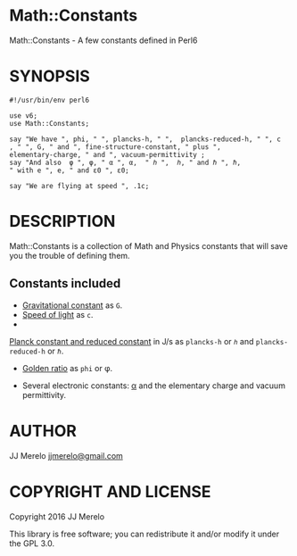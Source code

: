 Math::Constants
====

Math::Constants - A few constants defined in Perl6

SYNOPSIS
========

	#!/usr/bin/env perl6
	
	use v6;
    use Math::Constants;

	say "We have ", phi, " ", plancks-h, " ",  plancks-reduced-h, " ", c
	, " ", G, " and ", fine-structure-constant, " plus ",
	elementary-charge, " and ", vacuum-permittivity ;
	say "And also  φ ", φ, " α ", α,  " ℎ ",  ℎ, " and ℏ ", ℏ,
	" with e ", e, " and ε0 ", ε0;

	say "We are flying at speed ", .1c;

DESCRIPTION
===========

Math::Constants is a collection of Math and Physics constants that
will save you the trouble of defining them.

## Constants included

* [Gravitational constant](https://en.wikipedia.org/wiki/Gravitational_constant) as `G`.
* [Speed of light](https://en.wikipedia.org/wiki/Speed_of_light) as `c`.
*
[Planck constant and reduced constant](https://en.wikipedia.org/wiki/Planck_constant)
in J/s
as `plancks-h` or `ℎ` and `plancks-reduced-h` or `ℏ`.
* [Golden ratio](https://en.wikipedia.org/wiki/Golden_ratio) as `phi`
  or φ.

* Several electronic constants: [α](https://en.wikipedia.org/wiki/Fine-structure_constant) and the elementary charge and vacuum permittivity. 

AUTHOR
======

JJ Merelo <jjmerelo@gmail.com>

COPYRIGHT AND LICENSE
=====================

Copyright 2016 JJ Merelo

This library is free software; you can redistribute it and/or modify
it under the GPL 3.0.


